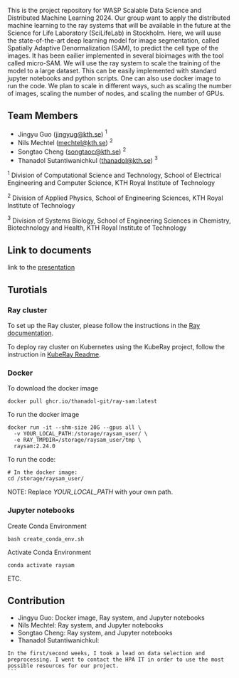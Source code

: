 This is the project repository for WASP Scalable Data Science and Distributed Machine Learning 2024. Our group want to apply the distributed machine learning to the ray systems that will be available in the future at the Science for Life Laboratory (SciLifeLab) in Stockholm. Here, we will uuse the state-of-the-art deep learning model for image segmentation, called Spatially Adaptive Denormalization (SAM), to predict the cell type of the images. It has been eailier implemented in several bioimages with the tool called micro-SAM. We will use the ray system to scale the training of the model to a large dataset. This can be easily implemented with standard jupyter notebooks and python scripts. One can also use docker image to run the code. We plan to scale in different ways, such as scaling the number of images, scaling the number of nodes, and scaling the number of GPUs. 

## Team Members
- Jingyu Guo (jingyug@kth.se) $^{1}$
- Nils Mechtel (mechtel@kth.se) $^{2}$
- Songtao Cheng (songtaoc@kth.se) $^{2}$
- Thanadol Sutantiwanichkul (thanadol@kth.se) $^{3}$

$^{1}$ Division of Computational Science and Technology, School of Electrical Engineering and Computer Science, KTH Royal Institute of Technology

$^{2}$ Division of Applied Physics, School of Engineering Sciences, KTH Royal Institute of Technology

$^{3}$ Division of Systems Biology, School of Engineering Sciences in Chemistry, Biotechnology and Health, KTH Royal Institute of Technology

## Link to documents 
link to the [presentation](https://docs.google.com/presentation/d/1KyzPKBo25B9-GNr_semnD0oxbj-Y88YiK_fBCCQF9fQ/edit?usp=sharing)


## Turotials 

### Ray cluster
To set up the Ray cluster, please follow the instructions in the [Ray documentation](https://docs.ray.io/en/latest/cluster/getting-started.html). 

To deploy ray cluster on Kubernetes using the KubeRay project, follow the instruction in [KubeRay Readme](kuberay-cluster/).

### Docker 
To download the docker image
```
docker pull ghcr.io/thanadol-git/ray-sam:latest
```

To run the docker image
```
docker run -it --shm-size 20G --gpus all \
  -v YOUR_LOCAL_PATH:/storage/raysam_user/ \
  -e RAY_TMPDIR=/storage/raysam_user/tmp \
  raysam:2.24.0
```
To run the code:
```
# In the docker image:
cd /storage/raysam_user/
```

NOTE: Replace *YOUR_LOCAL_PATH* with your own path.

### Jupyter notebooks

Create Conda Environment
```
bash create_conda_env.sh
```

Activate Conda Environment
```
conda activate raysam
```

ETC. 

## Contribution 
- Jingyu Guo: Docker image, Ray system, and Jupyter notebooks
- Nils Mechtel: Ray system, and Jupyter notebooks
- Songtao Cheng: Ray system, and Jupyter notebooks
- Thanadol Sutantiwanichkul: 
`````````
In the first/second weeks, I took a lead on data selection and preprocessing. I went to contact the HPA IT in order to use the most possible resources for our project. 
```
